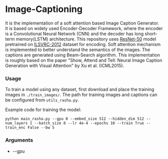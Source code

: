 # Image-Captioning
It is the implementation of a soft attention based Image Caption Generator. It is based on widely used Encoder-Decoder Framework, where the encoder is a Convolutional Neural Network (CNN) and the decoder has long short-term memory(LSTM) architecture. This repository uses [ResNet-50](https://arxiv.org/abs/1512.03385) model pretrained on [ILSVRC-2012](http://www.image-net.org/challenges/LSVRC/2012/) dataset for encoding. Soft attention mechanism is implemented to better understand the semantics of the images. The captions are generated using Beam-Search algorithm. This implementation is roughly based on the paper "Show, Attend and Tell: Neural Image Caption Generation with Visual Attention" by Xu et al. (ICML2015).

### Usage

To train a model using any dataset, first download and place the training images in `./train_images/`. The path for training images and captions can be configured from `utils_rasha.py`. 

Example code for training the model:
```shell
python main_rasha.py --gpu 0 --embed_size 512 --hidden_dim 512 --num_layers 1 --batch_size 8 --lr 4e-4 --epochs 10 --train True --train_enc False --bw 5
```

### Arguments

<ul>
  <li> --gpu 
</ul>
